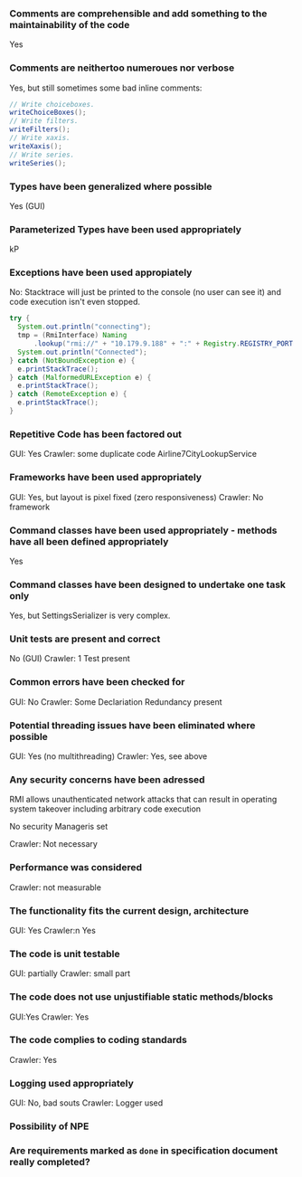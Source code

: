 ### Comments are comprehensible and add something to the maintainability of the code

Yes

### Comments are neithertoo numeroues nor verbose

Yes, but still sometimes some bad inline comments: 

```java
// Write choiceboxes.
writeChoiceBoxes();
// Write filters.
writeFilters();
// Write xaxis.
writeXaxis();
// Write series.
writeSeries();
```

### Types have been generalized where possible

Yes (GUI)

### Parameterized Types have been used appropriately

kP

### Exceptions have been used appropiately

No: Stacktrace will just be printed to the console (no user can see it) and code execution isn't even stopped.

```java
try {
  System.out.println("connecting");
  tmp = (RmiInterface) Naming
      .lookup("rmi://" + "10.179.9.188" + ":" + Registry.REGISTRY_PORT + "/RMIInterface");
  System.out.println("Connected");
} catch (NotBoundException e) {
  e.printStackTrace();
} catch (MalformedURLException e) {
  e.printStackTrace();
} catch (RemoteException e) {
  e.printStackTrace();
}
 ```
 
### Repetitive Code has been factored out

GUI: Yes
Crawler: some duplicate code Airline7CityLookupService

### Frameworks have been used appropriately

GUI: Yes, but layout is pixel fixed (zero responsiveness)
Crawler: No framework

### Command classes have been used appropriately - methods have all been defined appropriately

Yes

### Command classes have been designed to undertake one task only

Yes, but SettingsSerializer is very complex.

### Unit tests are present and correct

No (GUI)
Crawler: 1 Test present

### Common errors have been checked for

GUI: No
Crawler: Some Declariation Redundancy present

### Potential threading issues have been eliminated where possible

GUI: Yes (no multithreading)
Crawler: Yes, see above

### Any security concerns have been adressed

RMI allows unauthenticated network attacks that can result in operating system takeover including arbitrary code execution

No security Manageris set

Crawler: Not necessary

### Performance was considered

Crawler: not measurable

### The functionality fits the current design, architecture

GUI: Yes
Crawler:n Yes

### The code is unit testable

GUI: partially
Crawler: small part

### The code does not use unjustifiable static methods/blocks

GUI:Yes
Crawler: Yes

### The code complies to coding standards

Crawler: Yes

### Logging used appropriately

GUI: No, bad souts
Crawler: Logger used

### Possibility of NPE



### Are requirements marked as `done` in specification document really completed?

